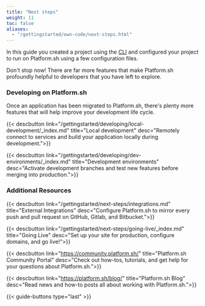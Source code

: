 ```yaml
---
title: "Next steps"
weight: 11
toc: false
aliases:
  - "/gettingstarted/own-code/next-steps.html"
---
```


In this guide you created a project using the [CLI](/development/cli/_index.md) and configured your project to run on Platform.sh using a few configuration files.

Don't stop now! There are far more features that make Platform.sh profoundly helpful to developers that you have left to explore.

### Developing on Platform.sh

Once an application has been migrated to Platform.sh, there's plenty more features that will help improve your development life cycle.

{{< descbutton link="/gettingstarted/developing/local-development/_index.md" title="Local development" desc="Remotely connect to services and build your application locally during development.">}}

{{< descbutton link="/gettingstarted/developing/dev-environments/_index.md" title="Development environments" desc="Activate development branches and test new features before merging into production.">}}

### Additional Resources

{{< descbutton link="/gettingstarted/next-steps/integrations.md" title="External Integrations" desc="Configure Platform.sh to mirror every push and pull request on GitHub, Gitlab, and Bitbucket.">}}

{{< descbutton link="/gettingstarted/next-steps/going-live/_index.md" title="Going Live" desc="Set up your site for production, configure domains, and go live!">}}

{{< descbutton link="https://community.platform.sh/" title="Platform.sh Community Portal" desc="Check out how-tos, tutorials, and get help for your questions about Platform.sh.">}}

{{< descbutton link="https://platform.sh/blog/" title="Platform.sh Blog" desc="Read news and how-to posts all about working with Platform.sh.">}}

{{< guide-buttons type="last" >}}
